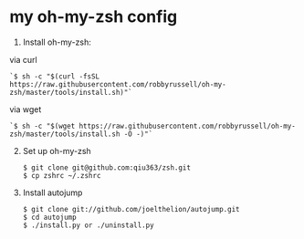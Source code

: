 # my oh-my-zsh config

1. Install oh-my-zsh:
  
  via curl

    `$ sh -c "$(curl -fsSL https://raw.githubusercontent.com/robbyrussell/oh-my-zsh/master/tools/install.sh)"`
    
  
  via wget

    `$ sh -c "$(wget https://raw.githubusercontent.com/robbyrussell/oh-my-zsh/master/tools/install.sh -O -)"`

2. Set up oh-my-zsh
    ```
    $ git clone git@github.com:qiu363/zsh.git
    $ cp zshrc ~/.zshrc
    ```

3. Install autojump
    ```
    $ git clone git://github.com/joelthelion/autojump.git 
    $ cd autojump
    $ ./install.py or ./uninstall.py
    ```

